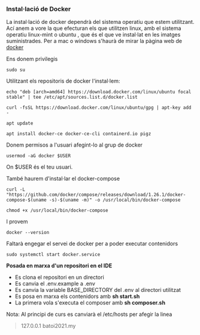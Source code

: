 ### Instal·lació de Docker

La instal·lació de docker dependrà del sistema operatiu que estem utilitzant. Ací anem a vore la que efecturan els que utilitzen linux, amb el sistema operatiu linux-mint o ubuntu , que és el que ve instal·lat en les imatges suministrades. Per a mac o windows s'haurà de mirar la pàgina web de [docker](https://www.docker.com/get-started)

Ens donem privilegis

~~~
sudo su
~~~

Utilitzant els repositoris de docker l'instal·lem:

~~~
echo "deb [arch=amd64] https://download.docker.com/linux/ubuntu focal stable" | tee /etc/apt/sources.list.d/docker.list

curl -fsSL https://download.docker.com/linux/ubuntu/gpg | apt-key add -

apt update

apt install docker-ce docker-ce-cli containerd.io pigz
~~~

Donem permisos a l'usuari afegint-lo al grup de docker

~~~
usermod -aG docker $USER
~~~
On $USER és el teu usuari.

També haurem d'instal·lar el docker-compose

~~~
curl -L "https://github.com/docker/compose/releases/download/1.26.1/docker-compose-$(uname -s)-$(uname -m)" -o /usr/local/bin/docker-compose

chmod +x /usr/local/bin/docker-compose
~~~

I provem

~~~
docker --version
~~~

Faltarà engegar el servei de docker per a poder executar contenidors

~~~
sudo systemctl start docker.service
~~~


**Posada en marxa d'un repositori en el IDE**

* Es clona el repositori en un directori
* Es canvia el .env.example a .env
* Es canvia la variable BASE_DIRECTORY del .env al directori utilitzat
* Es posa en marxa els contenidors amb **sh start.sh**
* La primera vola s'executa el composer amb **sh composer.sh**

Nota: Al principi de curs es canviarà el /etc/hosts per afegir la linea

> 127.0.0.1 batoi2021.my